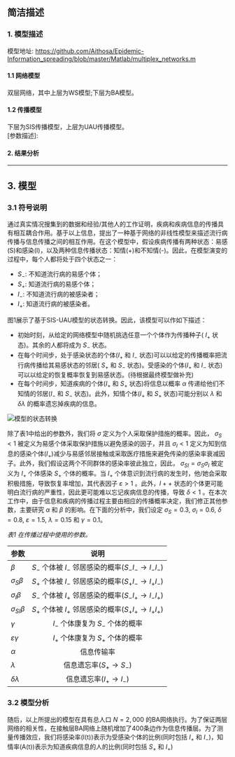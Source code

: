 ## 简洁描述

### 1. 模型描述

模型地址: https://github.com/Aithosa/Epidemic-Information_spreading/blob/master/Matlab/multiplex_networks.m

#### 1.1 网络模型
双层网络，其中上层为WS模型;下层为BA模型。
#### 1.2 传播模型
下层为SIS传播模型，上层为UAU传播模型。
<br>[参数描述]:

#### 2. 结果分析

------

## 3. 模型

### 3.1 符号说明

通过真实情况搜集到的数据和经验/其他人的工作证明，疾病和疾病信息的传播具有相互耦合作用。基于以上信息，提出了一种基于网络的非线性模型来描述流行病传播与信息传播之间的相互作用。在这个模型中，假设疾病传播有两种状态：易感(S)和感染(I)，以及两种信息传播状态：知情(+)和不知情(-)。因此，在模型演变的过程中，每个人都将处于四个状态之一：
* $S_{-}$: 不知道流行病的易感个体；
* $S_{+}$: 知道流行病的易感个体；
* $I_{-}$: 不知道流行病的被感染者；
* $I_{+}$: 知道流行病的被感染者。

图1展示了基于SIS-UAU模型的状态转换。因此，该模型可以作如下描述：
* 初始时刻，从给定的网络模型中随机挑选任意一个个体作为传播种子( $I_{+}$ 状态)。其余的人都将成为 $S_{-}$ 状态。
* 在每个时间步，处于感染状态的个体($I_{+}$ 和 $I_{-}$ 状态)可以以给定的传播概率把流行病传播给其易感状态的邻居( $S_{+}$ 和 $S_{-}$ 状态)。受感染的个体($I_{+}$ 和 $I_{-}$ 状态)可以以给定的恢复概率恢复到易感状态。(待根据最终模型做补充)
* 在每个时间步，知道疾病的个体($I_{+}$ 和 $S_{+}$ 状态)将信息以概率 $\alpha$ 传递给他们不知情的邻居($I_{-}$ 和 $S_{-}$ 状态)。此外，知情个体($I_{+}$ 和 $S_{+}$ 状态)可能分别以 $\lambda$ 和 $\delta \lambda$ 的概率遗忘掉疾病的信息。

![模型的状态转换](/imgs/1-s2.0-S0096300318302236-gr2_lrg.jpg)

除了表1中给出的参数外，我们将 $\sigma$ 定义为个人采取保护措施的概率。因此， $\sigma_{S}<1$ 被定义为易感个体采取保护措施以避免感染的因子，并且 $\sigma_{I}<1$ 定义为知到信息的感染个体($I_{+}$)减少与易感邻居接触或采取医疗措施来避免传染的感染率衰减因子。此外，我们假设这两个不同群体的感染率彼此独立，因此， $\sigma_{SI}=\sigma_{S} \sigma_{I}$ 被定义为 $I_{+}$ 个体感染 $S_{+}$ 个体的概率。当 $I_{+}$ 个体意识到流行病的发生时，他/她会采取积极措施，导致恢复率增加，其代表因子 $\varepsilon>1$ 。此外，$I+{+}$ 状态的个体更可能明白流行病的严重性，因此更可能难以忘记疾病信息的传播，导致 $\delta<1$ 。在本次工作中，由于信息和疾病的传播过程主要由相应的传播概率决定，我们修正其他参数，主要研究 $\alpha$ 和 $\beta$ 的影响。在下面的分析中，我们设定 $\sigma_{S}=0.3$, $\sigma_{I}=0.6$, $\delta=0.8$, $\varepsilon=1.5$, $\lambda=0.15$ 和 $\gamma=0.1$。

*表1 在传播过程中使用的参数。*

|参数           | 说明           |
| ------------- |:-------------:|
| $\beta$             | $S_{-}$ 个体被 $I_{-}$ 邻居感染的概率($S_{-}I_{-} \rightarrow I_{-}I_{-}$)   |
| $\sigma_{S} \beta$  | $S_{+}$ 个体被 $I_{-}$ 邻居感染的概率($S_{+}I_{-} \rightarrow I_{+}I_{-}$)   |
| $\sigma_{I} \beta$  | $S_{-}$ 个体被 $I_{+}$ 邻居感染的概率($S_{-}I_{+} \rightarrow I_{-}I_{+}$)   |
| $\sigma_{SI} \beta$ | $S_{+}$ 个体被 $I_{+}$ 邻居感染的概率($S_{+}I_{+} \rightarrow I_{+}I_{+}$)   |
| $\gamma$             | $I_{-}$ 个体康复为 $S_{-}$ 个体的概率  |
| $\varepsilon \gamma$ | $I_{+}$ 个体康复为 $S_{+}$ 个体的概率  |
| $\alpha$            | 信息传输率  |
| $\lambda$           | 信息遗忘率($S_{+} \rightarrow S_{-}$)  |
| $\delta \lambda$    | 信息遗忘率($I_{+} \rightarrow I_{-}$)  |

### 3.2 模型分析

随后，以上所提出的模型在具有总人口 $N=2,000$ 的BA网络执行。为了保证两层网络的相关性，在接触层BA网络上随机增加了400条边作为信息传播层。为了测量传播效应，我们将感染率(I(t))表示为受感染个体的比例(同时包括 $I_{+}$ 和 $I_{-}$)，知情率(A(t))表示为知道疾病信息的人的比例(同时包括 $S_{+}$ 和 $I_{+}$)